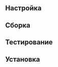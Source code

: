 <pkg :name="'make'" instsize showsbu2></pkg>

## Настройка
<package-script :package="'make'" :type="'configure'"></package-script>

## Сборка
<package-script :package="'make'" :type="'build'"></package-script>

## Тестирование
<package-script :package="'make'" :type="'test'"></package-script>

## Установка
<package-script :package="'make'" :type="'install'"></package-script>

<script>
	new Vue({ el: '#main' })
</script> 
